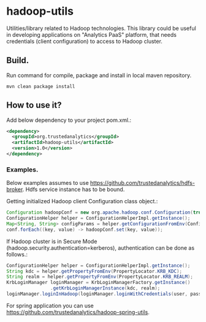 # hadoop-utils
Utilities/library related to Hadoop technologies. This library could be useful in 
developing applications on "Analytics PaaS" platform, that needs credentials (client configuration) 
to access to Hadoop cluster.

## Build. 
Run command for compile, package and install in local maven repository.
```
mvn clean package install
```

## How to use it?
Add below dependency to your project pom.xml.:
```xml
<dependency>
  <groupId>org.trustedanalytics</groupId>
  <artifactId>hadoop-utils</artifactId>
  <version>1.0</version>
</dependency>
```


### Examples.
Below examples assumes to use https://github.com/trustedanalytics/hdfs-broker. 
Hdfs service instance has to be bound.

Getting initialized Hadoop client Configuration class object.:

```java
Configuration hadoopConf = new org.apache.hadoop.conf.Configuration(true);
ConfigurationHelper helper = ConfigurationHelperImpl.getInstance();
Map<String, String> configParams = helper.getConfigurationFromEnv(ConfigurationLocator.HADOOP);
conf.forEach((key, value) -> hadoopConf.set(key, value));

```

If Hadoop cluster is in Secure Mode (hadoop.security.authentication=kerberos), 
authentication can be done as follows.:

```java
ConfigurationHelper helper = ConfigurationHelperImpl.getInstance();
String kdc = helper.getPropertyFromEnv(PropertyLocator.KRB_KDC);
String realm = helper.getPropertyFromEnv(PropertyLocator.KRB_REALM);
KrbLoginManager loginManager = KrbLoginManagerFactory.getInstance()
                .getKrbLoginManagerInstance(kdc, realm);
loginManager.loginInHadoop(loginManager.loginWithCredentials(user, pass.toCharArray()), conf);
```

For spring application you can use https://github.com/trustedanalytics/hadoop-spring-utils.
